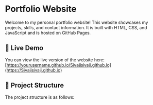 # Portfolio Website

Welcome to my personal portfolio website! This website showcases my projects, skills, and contact information. It is built with HTML, CSS, and JavaScript and is hosted on GitHub Pages.

## 🚀 Live Demo

You can view the live version of the website here: [https://yourusername.github.io/Sivajisivaji.github.io](https://Sivajisivaji.github.io)

## 📂 Project Structure

The project structure is as follows:

